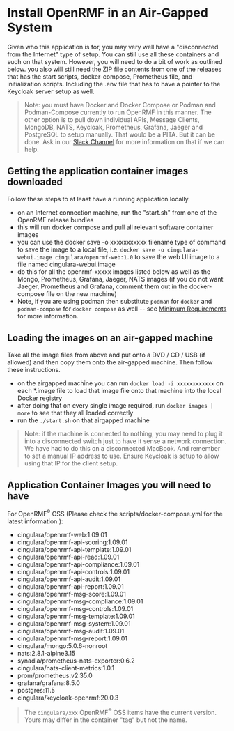 # Install OpenRMF in an Air-Gapped System

Given who this application is for, you may very well have a "disconnected from the Internet" type of setup. You can still use all these containers and such on that system. However, you will need to do a bit of work as outlined below. you also will still need the ZIP file contents from one of the releases that has the start scripts, docker-compose, Prometheus file, and initialization scripts. Including the .env file that has to have a pointer to the Keycloak server setup as well. 

> Note: you must have Docker and Docker Compose or Podman and Podman-Compose currently to run OpenRMF in this manner. The other option is to pull down individual APIs, Message Clients, MongoDB, NATS, Keycloak, Prometheus, Grafana, Jaeger and PostgreSQL to setup manually. That would be a PITA. But it can be done. Ask in our [Slack Channel](https://join.slack.com/t/openrmftool/shared_invite/zt-ck8lqld0-8LD7k66mzj7WsIno9YFrMg) for more information on that if we can help. 


## Getting the application container images downloaded
Follow these steps to at least have a running application locally. 

* on an Internet connection machine, run the "start.sh" from one of the OpenRMF release bundles
* this will run docker compose and pull all relevant software container images
* you can use the docker save -o xxxxxxxxxxx filename type of command to save the image to a local file, i.e. `docker save -o cingulara-webui.image cingulara/openrmf-web:1.0` to save the web UI image to a file named cingulara-webui.image
* do this for all the openrmf-xxxxx images listed below as well as the Mongo, Prometheus, Grafana, Jaeger, NATS images (if you do not want Jaeger, Prometheus and Grafana, comment them out in the docker-compose file on the new machine)
* Note, if you are using podman then substitute `podman` for `docker` and `podman-compose` for `docker compose` as well -- see [Minimum Requirements](./minimim-requirements.md) for more information.

## Loading the images on an air-gapped machine
Take all the image files from above and put onto a DVD / CD / USB (if allowed) and then copy them onto the air-gapped machine. Then follow these instructions. 

* on the airgapped machine you can run `docker load -i xxxxxxxxxxxx` on each *.image file to load that image file onto that machine into the local Docker registry
* after doing that on every single image required, run `docker images | more` to see that they all loaded correctly
* run the `./start.sh` on that airgapped machine

> Note: if the machine is connected to nothing, you may need to plug it into a disconnected switch just to have it sense a network connection. We have had to do this on a disconnected MacBook. And remember to set a manual IP address to use. Ensure Keycloak is setup to allow using that IP for the client setup. 

## Application Container Images you will need to have
For OpenRMF<sup>&reg;</sup> OSS (Please check the scripts/docker-compose.yml for the latest information.):
* cingulara/openrmf-web:1.09.01
* cingulara/openrmf-api-scoring:1.09.01
* cingulara/openrmf-api-template:1.09.01
* cingulara/openrmf-api-read:1.09.01
* cingulara/openrmf-api-compliance:1.09.01
* cingulara/openrmf-api-controls:1.09.01
* cingulara/openrmf-api-audit:1.09.01
* cingulara/openrmf-api-report:1.09.01
* cingulara/openrmf-msg-score:1.09.01
* cingulara/openrmf-msg-compliance:1.09.01
* cingulara/openrmf-msg-controls:1.09.01
* cingulara/openrmf-msg-template:1.09.01
* cingulara/openrmf-msg-system:1.09.01
* cingulara/openrmf-msg-audit:1.09.01
* cingulara/openrmf-msg-report:1.09.01
* cingulara/mongo:5.0.6-nonroot
* nats:2.8.1-alpine3.15
* synadia/prometheus-nats-exporter:0.6.2
* cingulara/nats-client-metrics:1.0.1
* prom/prometheus:v2.35.0
* grafana/grafana:8.5.0
* postgres:11.5
* cingulara/keycloak-openrmf:20.0.3

> The `cingulara/xxx` OpenRMF<sup>&reg;</sup> OSS items have the current version. Yours may differ in the container "tag" but not the name. 
